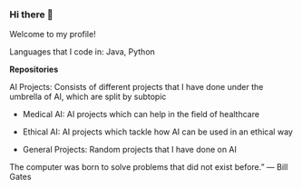 ### Hi there 👋

<!--
**NealJ02/NealJ02** is a ✨ _special_ ✨ repository because its `README.md` (this file) appears on your GitHub profile.

Here are some ideas to get you started:

- 🔭 I’m currently working on ...
- 🌱 I’m currently learning ...
- 👯 I’m looking to collaborate on ...
- 🤔 I’m looking for help with ...
- 💬 Ask me about ...
- 📫 How to reach me: ...
- 😄 Pronouns: ...
- ⚡ Fun fact: ...
-->

Welcome to my profile!



Languages that I code in: Java, Python

**Repositories**

AI Projects: Consists of different projects that I have done under the umbrella of AI, which are split by subtopic
  
  - Medical AI: AI projects which can help in the field of healthcare

  - Ethical AI: AI projects which tackle how AI can be used in an ethical way
  
  - General Projects: Random projects that I have done on AI


The computer was born to solve problems that did not exist before.” — Bill Gates

